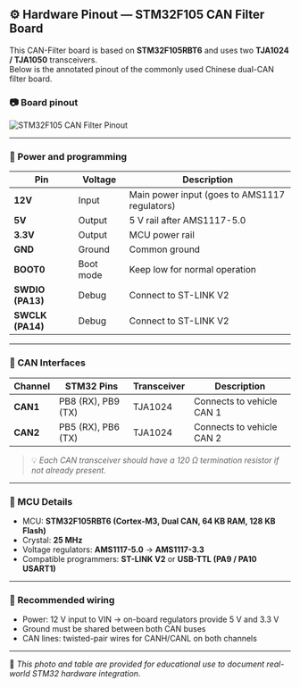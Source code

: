 ## ⚙️ Hardware Pinout — STM32F105 CAN Filter Board

This CAN-Filter board is based on **STM32F105RBT6** and uses two **TJA1024 / TJA1050** transceivers.  
Below is the annotated pinout of the commonly used Chinese dual-CAN filter board.

### 📷 Board pinout

![STM32F105 CAN Filter Pinout](https://github.com/user-attachments/assets/6e166e73-10c3-4867-b0b3-edf2469b19cc)

---

### 🔌 Power and programming

| Pin | Voltage | Description |
|-----|----------|-------------|
| **12V** | Input | Main power input (goes to AMS1117 regulators) |
| **5V**  | Output | 5 V rail after AMS1117-5.0 |
| **3.3V** | Output | MCU power rail |
| **GND** | Ground | Common ground |
| **BOOT0** | Boot mode | Keep low for normal operation |
| **SWDIO (PA13)** | Debug | Connect to ST-LINK V2 |
| **SWCLK (PA14)** | Debug | Connect to ST-LINK V2 |

---

### 🧩 CAN Interfaces

| Channel | STM32 Pins | Transceiver | Description |
|----------|-------------|-------------|--------------|
| **CAN1** | PB8 (RX), PB9 (TX) | TJA1024 | Connects to vehicle CAN 1 |
| **CAN2** | PB5 (RX), PB6 (TX) | TJA1024 | Connects to vehicle CAN 2 |

> 💡 *Each CAN transceiver should have a 120 Ω termination resistor if not already present.*

---

### 🧠 MCU Details

- MCU: **STM32F105RBT6 (Cortex-M3, Dual CAN, 64 KB RAM, 128 KB Flash)**  
- Crystal: **25 MHz**
- Voltage regulators: **AMS1117-5.0** → **AMS1117-3.3**
- Compatible programmers: **ST-LINK V2** or **USB-TTL (PA9 / PA10 USART1)**

---

### 🔧 Recommended wiring

- Power: 12 V input to VIN → on-board regulators provide 5 V and 3.3 V  
- Ground must be shared between both CAN buses  
- CAN lines: twisted-pair wires for CANH/CANL on both channels  

---

📘 *This photo and table are provided for educational use to document real-world STM32 hardware integration.*







